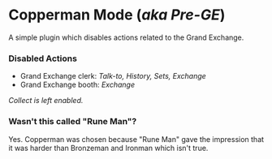 # Copperman Mode (*aka Pre-GE*)
A simple plugin which disables actions related to the Grand Exchange.
### Disabled Actions
- Grand Exchange clerk: *Talk-to, History, Sets, Exchange*
- Grand Exchange booth: *Exchange*

*Collect is left enabled.*

### Wasn't this called "Rune Man"?
Yes. Copperman was chosen because "Rune Man" gave the impression that it was harder than Bronzeman and Ironman which isn't true.

